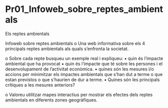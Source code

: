# Pr01_Infoweb_sobre_reptes_ambientals
Els reptes ambientals

Infoweb sobre reptes ambientals
o Una web informativa sobre els 4 principals reptes
ambientals als quals s’enfronta la societat.

o Sobre cada repte busqueu un exemple real i expliqueu:
▪ quin és l’impacte ambiental que ha provocat
▪ quin és l’impacte que té sobre les persones i el desenvolupament de
l’activitat econòmica.
▪ quines són les mesures i/o accions per minimitzar els impactes ambientals
que s’han dut a terme o que estan previstos o que s’haurien de dur a
terme.
▪ Quines són les principals crítiques a les mesures anteriors?

o Valoreu utilitzar mapes interactius per mostrar els efectes dels reptes ambientals en
diferents zones geogràfiques. 
